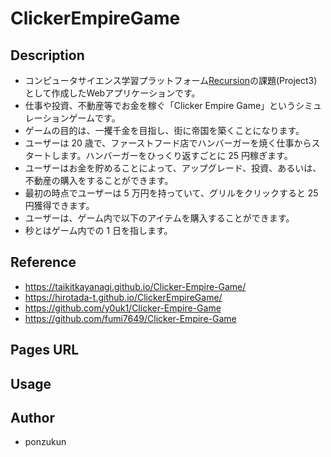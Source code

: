 # ClickerEmpireGame

## Description
- コンピュータサイエンス学習プラットフォーム[Recursion](https://recursionist.io)の課題(Project3)として作成したWebアプリケーションです。
- 仕事や投資、不動産等でお金を稼ぐ「Clicker Empire Game」というシミュレーションゲームです。
- ゲームの目的は、一攫千金を目指し、街に帝国を築くことになります。
- ユーザーは 20 歳で、ファーストフード店でハンバーガーを焼く仕事からスタートします。ハンバーガーをひっくり返すごとに 25 円稼ぎます。
- ユーザーはお金を貯めることによって、アップグレード、投資、あるいは、不動産の購入をすることができます。
- 最初の時点でユーザーは 5 万円を持っていて、グリルをクリックすると 25 円獲得できます。
- ユーザーは、ゲーム内で以下のアイテムを購入することができます。
- 秒とはゲーム内での 1 日を指します。

## Reference

- https://taikitkayanagi.github.io/Clicker-Empire-Game/
- https://hirotada-t.github.io/ClickerEmpireGame/
- https://github.com/y0uk1/Clicker-Empire-Game
- https://github.com/fumi7649/Clicker-Empire-Game

## Pages URL


## Usage


## Author

- ponzukun
